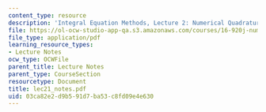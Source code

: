```yaml
---
content_type: resource
description: 'Integral Equation Methods, Lecture 2: Numerical Quadrature'
file: https://ol-ocw-studio-app-qa.s3.amazonaws.com/courses/16-920j-numerical-methods-for-partial-differential-equations-sma-5212-spring-2003/03ca82e2d9b591d7ba53c8fd09e4e630_lec21_notes.pdf
file_type: application/pdf
learning_resource_types:
- Lecture Notes
ocw_type: OCWFile
parent_title: Lecture Notes
parent_type: CourseSection
resourcetype: Document
title: lec21_notes.pdf
uid: 03ca82e2-d9b5-91d7-ba53-c8fd09e4e630
---
```

